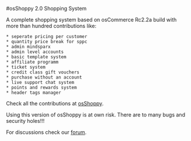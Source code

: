 #osShoppy 2.0 Shopping System

A complete shopping system based on osCommerce Rc2.2a build with more than hundred contributions like:

	* seperate pricing per customer
	* quantity price break for sppc
	* admin mindsparx
	* admin level accounts
	* basic template system
	* affiliate programm
	* ticket system
 	* credit class gift vouchers
  	* purchase without an account
   	* live support chat system
	* points and rewards system
 	* header tags manager

Check all the contributions at [osShoppy](http://extensions.osshoppy.com).

Using this version of osShoppy is at own risk. There are to many bugs and security holes!!!

For discussions check our [forum](http://forum.osshoppy.com).